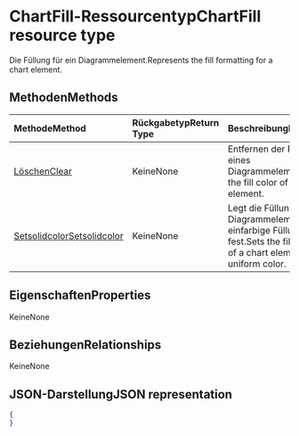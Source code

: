 # <a name="chartfill-resource-type"></a><span data-ttu-id="30c03-101">ChartFill-Ressourcentyp</span><span class="sxs-lookup"><span data-stu-id="30c03-101">ChartFill resource type</span></span>

<span data-ttu-id="30c03-102">Die Füllung für ein Diagrammelement.</span><span class="sxs-lookup"><span data-stu-id="30c03-102">Represents the fill formatting for a chart element.</span></span>


## <a name="methods"></a><span data-ttu-id="30c03-103">Methoden</span><span class="sxs-lookup"><span data-stu-id="30c03-103">Methods</span></span>

| <span data-ttu-id="30c03-104">Methode</span><span class="sxs-lookup"><span data-stu-id="30c03-104">Method</span></span>           | <span data-ttu-id="30c03-105">Rückgabetyp</span><span class="sxs-lookup"><span data-stu-id="30c03-105">Return Type</span></span>    |<span data-ttu-id="30c03-106">Beschreibung</span><span class="sxs-lookup"><span data-stu-id="30c03-106">Description</span></span>|
|:---------------|:--------|:----------|
|[<span data-ttu-id="30c03-107">Löschen</span><span class="sxs-lookup"><span data-stu-id="30c03-107">Clear</span></span>](../api/chartfill_clear.md)|<span data-ttu-id="30c03-108">Keine</span><span class="sxs-lookup"><span data-stu-id="30c03-108">None</span></span>|<span data-ttu-id="30c03-109">Entfernen der Füllfarbe eines Diagrammelements.</span><span class="sxs-lookup"><span data-stu-id="30c03-109">Clear the fill color of a chart element.</span></span>|
|[<span data-ttu-id="30c03-110">Setsolidcolor</span><span class="sxs-lookup"><span data-stu-id="30c03-110">Setsolidcolor</span></span>](../api/chartfill_setsolidcolor.md)|<span data-ttu-id="30c03-111">Keine</span><span class="sxs-lookup"><span data-stu-id="30c03-111">None</span></span>|<span data-ttu-id="30c03-112">Legt die Füllung eines Diagrammelements auf einfarbige Füllung fest.</span><span class="sxs-lookup"><span data-stu-id="30c03-112">Sets the fill formatting of a chart element to a uniform color.</span></span>|

## <a name="properties"></a><span data-ttu-id="30c03-113">Eigenschaften</span><span class="sxs-lookup"><span data-stu-id="30c03-113">Properties</span></span>
<span data-ttu-id="30c03-114">Keine</span><span class="sxs-lookup"><span data-stu-id="30c03-114">None</span></span>

## <a name="relationships"></a><span data-ttu-id="30c03-115">Beziehungen</span><span class="sxs-lookup"><span data-stu-id="30c03-115">Relationships</span></span>
<span data-ttu-id="30c03-116">Keine</span><span class="sxs-lookup"><span data-stu-id="30c03-116">None</span></span>


## <a name="json-representation"></a><span data-ttu-id="30c03-117">JSON-Darstellung</span><span class="sxs-lookup"><span data-stu-id="30c03-117">JSON representation</span></span>

<!--{
  "blockType": "resource",
  "optionalProperties": [],
  "baseType": "microsoft.graph.entity",
  "@odata.type": "microsoft.graph.workbookChartFill"
}-->

```json
{
}
```


<!-- uuid: 8fcb5dbc-d5aa-4681-8e31-b001d5168d79
2015-10-25 14:57:30 UTC -->
<!-- {
  "type": "#page.annotation",
  "description": "ChartFill resource",
  "keywords": "",
  "section": "documentation",
  "tocPath": ""
}-->